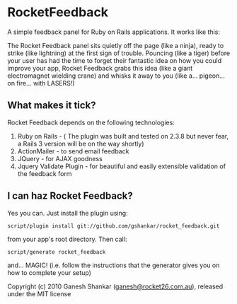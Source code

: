 RocketFeedback
==============

A simple feedback panel for Ruby on Rails applications. It works like this:

The Rocket Feedback panel sits quietly off the page (like a ninja), ready to strike (like lightning) at the first sign of trouble. Pouncing (like a tiger) before your user has had the time to forget their fantastic idea on how you could improve your app, Rocket Feedback grabs this idea (like a giant electromagnet wielding crane) and whisks it away to you (like a... pigeon... on fire... with LASERS!)


What makes it tick?
-------------------

Rocket Feedback depends on the following technologies:

1. Ruby on Rails - ( The plugin was built and tested on 2.3.8 but never fear, a Rails 3 version will be on the way shortly)
2. ActionMailer - to send email feedback
3. JQuery - for AJAX goodness
4. Jquery Validate Plugin - for beautiful and easily extensible validation of the feedback form

I can haz Rocket Feedback?
--------------------------

Yes you can. Just install the plugin using:

`script/plugin install git://github.com/gshankar/rocket_feedback.git`

from your app's root directory. Then call: 

`script/generate rocket_feedback` 

and... MAGIC! (i.e. follow the instructions that the generator gives you on how to complete your setup)

Copyright (c) 2010 Ganesh Shankar (ganesh@rocket26.com.au), released under the MIT license
